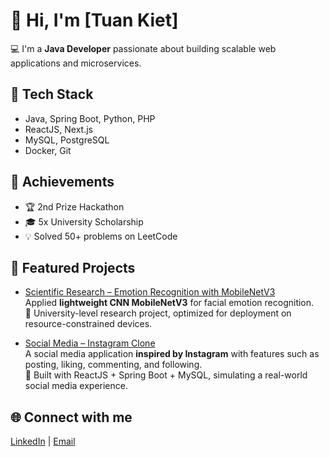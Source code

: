 # 👋 Hi, I'm [Tuan Kiet]

💻 I'm a **Java Developer** passionate about building scalable web applications and microservices.  

## 🚀 Tech Stack
- Java, Spring Boot, Python, PHP
- ReactJS, Next.js  
- MySQL, PostgreSQL  
- Docker, Git

## 🌟 Achievements
- 🏆 2nd Prize Hackathon  
- 🎓 5x University Scholarship  
- 💡 Solved 50+ problems on LeetCode  

## 📂 Featured Projects
- [Scientific Research – Emotion Recognition with MobileNetV3](https://github.com/lamkbvn/DO_AN_PPNCKH)  
  Applied **lightweight CNN MobileNetV3** for facial emotion recognition.  
  🔹 University-level research project, optimized for deployment on resource-constrained devices.  

- [Social Media – Instagram Clone](https://github.com/LocNguyenSGU/SocialMedia)  
  A social media application **inspired by Instagram** with features such as posting, liking, commenting, and following.  
  🔹 Built with ReactJS + Spring Boot + MySQL, simulating a real-world social media experience.

## 🌐 Connect with me
[LinkedIn](https://www.linkedin.com/in/kietdev27) | [Email](mailto:vankiet27012004@email.com)

